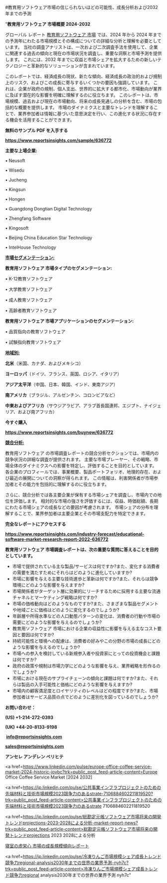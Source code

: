 #教育用ソフトウェア市場の信じられないほどの可能性、成長分析および2032年までの予測

"<strong>教育用ソフトウェア 市場概要 2024-2032</strong>

グローバル レポート <a href=https://www.reportsinsights.com/sample/636772>教育用ソフトウェア 市場</a> では、2024 年から 2024 年までの予測年にわたる市場規模とその構成についての詳細な分析と理解を必要としています。 当社の調査アナリストは、一次および二次調査手法を使用して、企業に関連する過去の傾向と現在の市場状況を調査し、重要な洞察と市場予測を提供します。 これには、2032 年までに収益と市場シェアを拡大​​するための新しいテクノロジーと革新的なソリューションが含まれています。

このレポートでは、経済成長の現状、新たな傾向、経済成長の政治的および規制上のリスク、およびこの成長に寄与するいくつかの要因も強調しています。 これは、企業が政府の規制、個人支出、世界的に拡大する都市化、市場動向が業界に及ぼす潜在的な影響を明確に理解するのに役立ちます。 このレポートは、市場規模、過去および現在の市場動向、将来の成長見通しの分析を含む、市場の包括的な概要を提供します。 市場のダイナミクスと主要なトレンドを理解することで、業界参加者は情報に基づいた意思決定を行い、この進化する状況に存在する機会を活用することができます。

<strong><b>無料のサンプル PDF を入手する</b></strong>

<a href=https://www.reportsinsights.com/sample/636772><strong><u>https://www.reportsinsights.com/sample/636772</u></strong></a>

<strong>主要な上場企業:</strong>

• Neusoft

• Wisedu

• Jucheng

• Kingsun

• Hongen

• Guangdong Dongtian Digital Technology

• Zhengfang Software

• Kingosoft

• Beijing China Education Star Technology

• IntelHouse Technology

<strong><u>市場セグメンテーション</u></strong><strong><u>:</u></strong>

<strong>教育用ソフトウェア 市場タイプのセグメンテーション:</strong>

• K-12教育ソフトウェア

• 大学教育ソフトウェア

• 成人教育ソフトウェア

• 高齢者教育ソフトウェア

<strong>教育用ソフトウェア 市場アプリケーションのセグメンテーション:</strong>

• 品質指向の教育ソフトウェア

• 試験指向教育ソフトウェア

<strong><u>地域別</u></strong><strong><u>:</u></strong>

<strong>北米</strong>（米国、カナダ、およびメキシコ）

<strong>ヨーロッパ</strong>（ドイツ、フランス、英国、ロシア、イタリア）

<strong>アジア太平洋</strong>（中国、日本、韓国、インド、東南アジア）

<strong>南アメリカ</strong>（ブラジル、アルゼンチン、コロンビアなど）

<strong>中東およびアフリカ</strong>（サウジアラビア、アラブ首長国連邦、エジプト、ナイジェリア、および南アフリカ）

<strong>今すぐ購入</strong>

<a href=https://www.reportsinsights.com/buynow/636772><strong><u>https://www.reportsinsights.com/buynow/636772</u></strong></a>

<strong><u>競合分析:</u></strong>

教育用ソフトウェア の市場調査レポートの競合分析セクションでは、市場内の競争状況の詳細な調査が提供されます。 主要な市場プレーヤー、その戦略、市場全体のダイナミクスへの影響を特定し、評価することを目的としています。 各企業のプロフィールでは、事業概要、製品ポートフォリオ、地理的存在、および最近の展開についての洞察が得られます。 この情報は、利害関係者が市場参加者とその能力を包括的に理解するのに役立ちます。

さらに、競合分析では各主要企業が保有する市場シェアを調査し、市場内での地位を評価します。 相対的な市場の強さを評価するには、収益、時価総額、長期にわたる市場シェアの成長などの要因が考慮されます。 市場シェアの分布を理解することで、業界参加者は主要企業とその市場支配力を特定できます。

<strong>完全なレポートにアクセスする</strong>

<a href=https://www.reportsinsights.com/industry-forecast/educational-software-market-research-report-2022-636772><strong><u><b>https://www.reportsinsights.com/industry-forecast/educational-software-market-research-report-2022-636772</b></u></strong></a>

<strong><b>教育用ソフトウェア 市場調査レポートは、次の重要な質問に答えることを目的としています。</b></strong>
<ul>
  <li>市場で提供されている主な製品/サービスは何ですか?また、変化する消費者の需要を満たすためにそれらはどのように進化していますか?</li>
  <li>市場に影響を与える主要な技術進歩と革新は何ですか?また、それらは競争環境にどのような影響を与えますか?</li>
  <li>市場関係者がターゲット層に効果的にリーチするために採用する主要な流通チャネルとマーケティング戦略は何ですか?</li>
  <li>市場の価格動向はどのようなものですか?また、さまざまな製品セグメントや地域ごとに価格はどのように変化するのでしょうか?</li>
  <li>年齢層や所得水準などの人口動態パターンの変化は、消費者の行動や市場の需要にどのような影響を与えるのでしょうか?</li>
  <li>教育用ソフトウェア 市場における企業の収益性に影響を与える主なコスト要因と要因は何ですか?</li>
  <li>持続可能性と環境への配慮は、消費者の好みやこの分野の市場の成長にどのような影響を与えるのでしょうか?</li>
  <li>市場への参入を検討している新規参入者や投資家にとっての投資機会と課題は何ですか?</li>
  <li>政府の政策や規制は市場力学にどのような影響を与え、業界戦略を形作るのでしょうか?</li>
  <li>市場における現在のサプライチェーンの傾向と課題は何ですか?また、それらは製品の入手可能性と価格にどのような影響を与えますか?</li>
  <li>市場内の顧客満足度とロイヤリティのレベルはどの程度ですか?また、市場参加者はサービス品質の点でどのように差別化を図っているのでしょうか?</li>
</ul>
<strong>お問い合わせ：</strong>

<strong>(US) +1-214-272-0393</strong>

<strong>(UK) +44-20-8133-9198</strong>

<strong> </strong><a href=info@reportsinsights.com><strong><u>info@reportsinsights.com</u></strong></a>

<a href=sales@reportsinsights.com><strong><u>sales@reportsinsights.com</u></strong></a>

<strong>アンセレ アンデレン ベリヒテ</strong>

<a href=https://www.linkedin.com/pulse/europe-office-coffee-service-market-2024-historic-jovbc?trk=public_post_feed-article-content>Europe Office Coffee Service Market [2024 2032]</a>

<a href=https://jp.linkedin.com/pulse/公共事業インフラプロジェクトのための先端材料と技術市場規模2023競争力のあるstrate-7106884602211819520?trk=public_post_feed-article-content>公共事業インフラプロジェクトのための先端材料と技術市場規模2023競争力のあるstrate 7106884602211819520</a>

<a href=https://jp.linkedin.com/pulse/総勘定元帳ソフトウェア市場将来の開発トレンドprojections-2023-2028による分析-market-report-news?trk=public_post_feed-article-content>総勘定元帳ソフトウェア市場将来の開発トレンドprojections 2023 2028による分析</a>

<a href=https://www.linkedin.com/pulse/寝室の虚栄心-市場の成長規模傾向レポート-reportsinsights-pvt-ltd/>寝室の虚栄心 市場の成長規模傾向レポート</a>

<a href=https://jp.linkedin.com/pulse/冷凍りんご市場規模シェア成長トレンド競争力regional-analysis2030年までの世界の業界予測-nyh7c?trk=public_post_feed-article-content>冷凍りんご市場規模シェア成長トレンド競争力regional analysis2030年までの世界の業界予測 nyh7c</a>"
